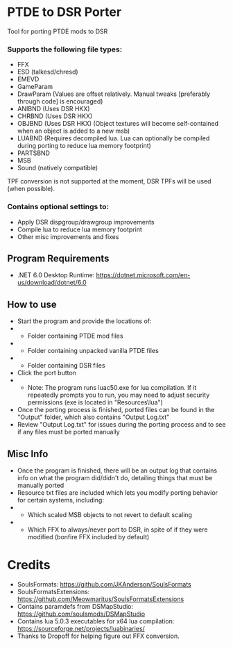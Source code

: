 # PTDE to DSR Porter
Tool for porting PTDE mods to DSR

### Supports the following file types:
* FFX
* ESD (talkesd/chresd)
* EMEVD
* GameParam
* DrawParam (Values are offset relatively. Manual tweaks [preferably through code] is encouraged)
* ANIBND (Uses DSR HKX)
* CHRBND (Uses DSR HKX)
* OBJBND (Uses DSR HKX) (Object textures will become self-contained when an object is added to a new msb)
* LUABND (Requires decompiled lua. Lua can optionally be compiled during porting to reduce lua memory footprint)
* PARTSBND
* MSB
* Sound (natively compatible)

TPF conversion is not supported at the moment, DSR TPFs will be used (when possible).

### Contains optional settings to:
* Apply DSR dispgroup/drawgroup improvements
* Compile lua to reduce lua memory footprint
* Other misc improvements and fixes

## Program Requirements
* .NET 6.0 Desktop Runtime: https://dotnet.microsoft.com/en-us/download/dotnet/6.0

## How to use
* Start the program and provide the locations of:
* * Folder containing PTDE mod files
* * Folder containing unpacked vanilla PTDE files
* * Folder containing DSR files
* Click the port button
* * Note: The program runs luac50.exe for lua compilation. If it repeatedly prompts you to run, you may need to adjust security permissions (exe is located in "Resources\lua")
* Once the porting process is finished, ported files can be found in the "Output" folder, which also contains "Output Log.txt"
* Review "Output Log.txt" for issues during the porting process and to see if any files must be ported manually

## Misc Info
* Once the program is finished, there will be an output log that contains info on what the program did/didn't do, detailing things that must be manually ported
* Resource txt files are included which lets you modify porting behavior for certain systems, including:
* * Which scaled MSB objects to not revert to default scaling
* * Which FFX to always/never port to DSR, in spite of if they were modified (bonfire FFX included by default)

# Credits
* SoulsFormats: https://github.com/JKAnderson/SoulsFormats
* SoulsFormatsExtensions: https://github.com/Meowmaritus/SoulsFormatsExtensions
* Contains paramdefs from DSMapStudio: https://github.com/soulsmods/DSMapStudio
* Contains lua 5.0.3 executables for x64 lua compilation: https://sourceforge.net/projects/luabinaries/
* Thanks to Dropoff for helping figure out FFX conversion.
